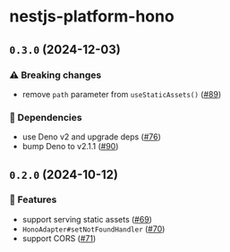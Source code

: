 # nestjs-platform-hono

## `0.3.0` (2024-12-03)

### ⚠️ Breaking changes

- remove `path` parameter from `useStaticAssets()`
  ([#89](https://github.com/uki00a/nestjs-platform-deno/pull/89))

### 🤖 Dependencies

- use Deno v2 and upgrade deps
  ([#76](https://github.com/uki00a/nestjs-platform-deno/pull/76))
- bump Deno to v2.1.1
  ([#90](https://github.com/uki00a/nestjs-platform-deno/pull/90))

## `0.2.0` (2024-10-12)

### 🚀 Features

- support serving static assets
  ([#69](https://github.com/uki00a/nestjs-platform-deno/pull/69))
- `HonoAdapter#setNotFoundHandler`
  ([#70](https://github.com/uki00a/nestjs-platform-deno/pull/70))
- support CORS ([#71](https://github.com/uki00a/nestjs-platform-deno/pull/71))
